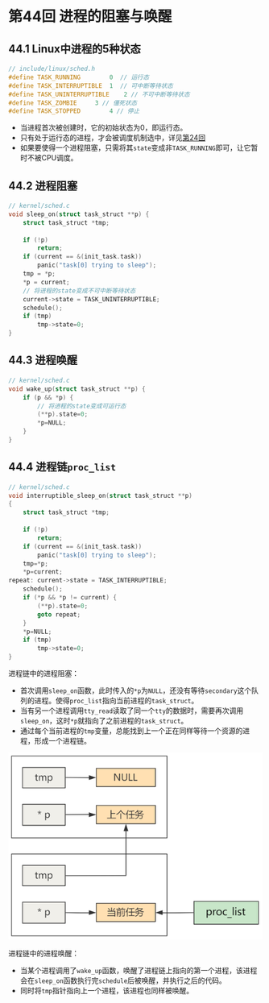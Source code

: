 # 第44回 进程的阻塞与唤醒

## 44.1 Linux中进程的5种状态

```c
// include/linux/sched.h
#define TASK_RUNNING		0  // 运行态
#define TASK_INTERRUPTIBLE	1  // 可中断等待状态
#define TASK_UNINTERRUPTIBLE	2 // 不可中断等待状态
#define TASK_ZOMBIE		3 // 僵死状态
#define TASK_STOPPED		4 // 停止
```

- 当进程首次被创建时，它的初始状态为0，即运行态。
- 只有处于运行态的进程，才会被调度机制选中，详见[第24回](../part03/ch24.md)
- 如果要使得一个进程阻塞，只需将其`state`变成非`TASK_RUNNING`即可，让它暂时不被CPU调度。

## 44.2 进程阻塞

```c
// kernel/sched.c
void sleep_on(struct task_struct **p) {
    struct task_struct *tmp;
    
    if (!p)
        return;
    if (current == &(init_task.task))
        panic("task[0] trying to sleep");
    tmp = *p;
    *p = current;
    // 将进程的state变成不可中断等待状态
    current->state = TASK_UNINTERRUPTIBLE;
    schedule();
    if (tmp)
        tmp->state=0;
}
```

## 44.3 进程唤醒

```c
// kernel/sched.c
void wake_up(struct task_struct **p) {
    if (p && *p) {
        // 将进程的state变成可运行态
        (**p).state=0;
        *p=NULL;
    }
}
```

## 44.4 进程链`proc_list`

```c
// kernel/sched.c
void interruptible_sleep_on(struct task_struct **p)
{
	struct task_struct *tmp;

	if (!p)
		return;
	if (current == &(init_task.task))
		panic("task[0] trying to sleep");
	tmp=*p;
	*p=current;
repeat:	current->state = TASK_INTERRUPTIBLE;
	schedule();
	if (*p && *p != current) {
		(**p).state=0;
		goto repeat;
	}
	*p=NULL;
	if (tmp)
		tmp->state=0;
}
```

进程链中的进程阻塞：
- 首次调用`sleep_on`函数，此时传入的`*p`为`NULL`，还没有等待`secondary`这个队列的进程。使得`proc_list`指向当前进程的`task_struct`。
- 当有另一个进程调用`tty_read`读取了同一个`tty`的数据时，需要再次调用`sleep_on`，这时`*p`就指向了之前进程的`task_struct`。
- 通过每个当前进程的`tmp`变量，总能找到上一个正在同样等待一个资源的进程，形成一个进程链。

![进程链的形成](images/ch44-proc-list.png)

进程链中的进程唤醒：
- 当某个进程调用了`wake_up`函数，唤醒了进程链上指向的第一个进程，该进程会在`sleep_on`函数执行完`schedule`后被唤醒，并执行之后的代码。
- 同时将`tmp`指针指向上一个进程，该进程也同样被唤醒。

